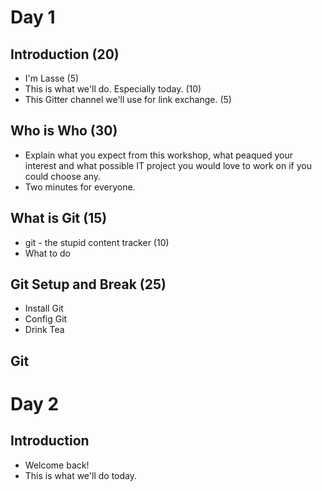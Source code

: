 # Day 1

## Introduction (20)

- I'm Lasse (5)
- This is what we'll do. Especially today. (10)
- This Gitter channel we'll use for link exchange. (5)

## Who is Who (30)

- Explain what you expect from this workshop, what peaqued your interest and
  what possible IT project you would love to work on if you could choose any.
- Two minutes for everyone.

## What is Git (15)

- git - the stupid content tracker (10)
- What to do

## Git Setup and Break (25)

- Install Git
- Config Git
- Drink Tea

## Git

# Day 2

## Introduction

- Welcome back!
- This is what we'll do today.
